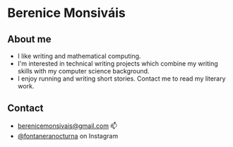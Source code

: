 # Berenice Monsiváis
## About me
- I like writing and mathematical computing.
- I'm interested in technical writing projects which combine my writing skills with my computer science background.
- I enjoy running and writing short stories. Contact me to read my literary work.

## Contact
- berenicemonsivais@gmail.com 📫 
- [@fontaneranocturna](https://www.instagram.com/fontaneranocturna/) on Instagram

<!---
beremonsivais/beremonsivais is a ✨ special ✨ repository because its `README.md` (this file) appears on your GitHub profile.
You can click the Preview link to take a look at your changes.
--->
